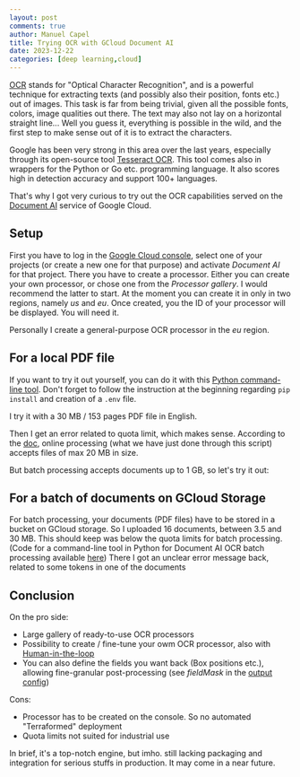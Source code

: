 ```yaml
---
layout: post
comments: true
author: Manuel Capel
title: Trying OCR with GCloud Document AI
date: 2023-12-22
categories: [deep learning,cloud]
---
```

[OCR](https://en.wikipedia.org/wiki/Optical_character_recognition) stands for "Optical Character Recognition", and is a powerful technique for
extracting texts (and possibly also their position, fonts etc.) out of images.
This task is far from being trivial, given all the possible fonts, colors,
image qualities out there. The text may also not lay on a horizontal straight line...
Well you guess it, everything is possible in the wild, and the first
step to make sense out of it is to extract the characters.

Google has been very strong in this area over the last years, especially
through its open-source tool [Tesseract
OCR](https://github.com/tesseract-ocr/tesseract). This tool comes also in
wrappers for the Python or Go etc. programming language. It also scores high in
detection accuracy and support 100+ languages.

That's why I got very curious to try out the OCR capabilities served on the
[Document AI](https://cloud.google.com/document-ai) service of Google Cloud.

## Setup
First you have to log in the [Google Cloud
console](https://console.cloud.google.com/), select one of your projects
(or create a new one for that purpose) and activate *Document AI* for that
project. There you have to create a processor. Either you can create your own
processor, or chose one from the *Processor gallery*. I would recommend the
latter to start. At the moment you can create it in only in two regions, namely *us* and
*eu*. Once created, you the ID of your processor will be displayed. You will
need it.

Personally I create a general-purpose OCR processor in the *eu* region.

## For a local PDF file

If you want to try it out yourself, you can do it with this
[Python command-line tool](https://gist.github.com/mancap314/a96ae779eee07e6b9c940e8b72bb9c87).
Don't forget to follow the instruction at the beginning regarding `pip install`
and creation of a `.env` file. 

I try it with a 30 MB / 153 pages PDF file in English. 

Then I get an error related to quota limit, which makes sense. According to the
[doc](https://cloud.google.com/document-ai/quotas), online processing (what we
have just done through this script) accepts files of max 20 MB in size.

But batch processing accepts documents up to 1 GB, so let's try it out:

## For a batch of documents on GCloud Storage
For batch processing, your documents (PDF files) have to be stored in a bucket
on GCloud storage. So I uploaded 16 documents, between 3.5 and 30 MB. This
should keep was below the quota limits for batch processing.
(Code for a command-line tool in Python for Document AI OCR batch processing
available [here](https://gist.github.com/mancap314/a96ae779eee07e6b9c940e8b72bb9c87))
There I got an unclear error message back, related to some tokens in one of the
documents


## Conclusion
On the pro side:
- Large gallery of ready-to-use OCR processors
- Possibility to create / fine-tune your owm OCR processor, also with
  [Human-in-the-loop](https://livebook.manning.com/book/human-in-the-loop-machine-learning/)
- You can also define the fields you want back (Box positions etc.), allowing
  fine-granular post-processing (see *fieldMask* in the [output
  config](https://cloud.google.com/document-ai/docs/reference/rest/v1/DocumentOutputConfig))

Cons:
- Processor has to be created on the console. So no automated "Terraformed"
  deployment
- Quota limits not suited for industrial use

In brief, it's a top-notch engine, but imho. still lacking packaging and
integration for serious stuffs in production. It may come in a near future.

